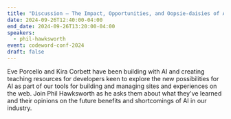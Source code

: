 ```yaml
---
title: "Discussion — The Impact, Opportunities, and Oopsie-daisies of AI in Web Development"
date: 2024-09-26T12:40:00-04:00
end_date: 2024-09-26T13:20:00-04:00
speakers:
  - phil-hawksworth
event: codeword-conf-2024
draft: false
---
```


Eve Porcello and Kira Corbett have been building with AI and creating teaching resources for developers keen to explore the new possibilities for AI as part of our tools for building and managing sites and experiences on the web. Join Phil Hawksworth as he asks them about what they've learned and their opinions on the future benefits and shortcomings of AI in our industry.
